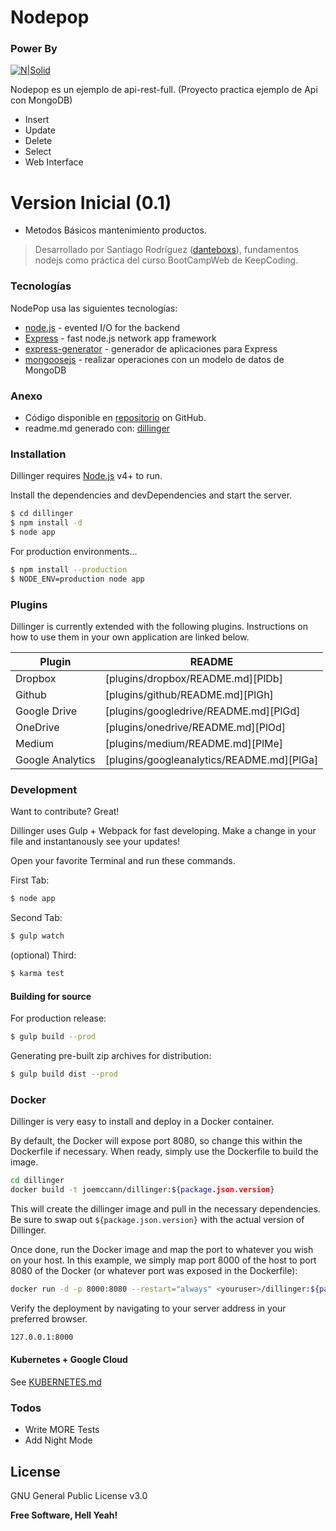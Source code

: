 # Nodepop
### Power By
[![N|Solid](https://divioag2017-live-e9fe0b8244c24280878375-8ae4759.divio-media.net/filer_public_thumbnails/filer_public/c6/bf/c6bf8cc8-22cc-44ff-a142-bb1201a27617/nodejs-logo-small.png__800x450_q90_crop_subsampling-2.png)](https://nodejs.org/es/)

Nodepop es un ejemplo de api-rest-full. (Proyecto practica ejemplo de Api con MongoDB)

  - Insert
  - Update
  - Delete
  - Select
  - Web Interface

# Version Inicial (0.1)

  - Metodos Básicos mantenimiento productos.
 
> Desarrollado por Santiago Rodríguez ([danteboxs]), fundamentos 
> nodejs como práctica del curso BootCampWeb de KeepCoding.
### Tecnologías

NodePop usa las siguientes tecnologías:

* [node.js] - evented I/O for the backend
* [Express] - fast node.js network app framework
* [express-generator] -  generador de aplicaciones para Express
* [mongoosejs] - realizar operaciones con un modelo de datos de MongoDB

### Anexo
* Código disponible en [repositorio][nodepop] on GitHub.
* readme.md generado con: [dillinger]

### Installation

Dillinger requires [Node.js](https://nodejs.org/) v4+ to run.

Install the dependencies and devDependencies and start the server.

```sh
$ cd dillinger
$ npm install -d
$ node app
```

For production environments...

```sh
$ npm install --production
$ NODE_ENV=production node app
```

### Plugins

Dillinger is currently extended with the following plugins. Instructions on how to use them in your own application are linked below.

| Plugin | README |
| ------ | ------ |
| Dropbox | [plugins/dropbox/README.md][PlDb] |
| Github | [plugins/github/README.md][PlGh] |
| Google Drive | [plugins/googledrive/README.md][PlGd] |
| OneDrive | [plugins/onedrive/README.md][PlOd] |
| Medium | [plugins/medium/README.md][PlMe] |
| Google Analytics | [plugins/googleanalytics/README.md][PlGa] |


### Development

Want to contribute? Great!

Dillinger uses Gulp + Webpack for fast developing.
Make a change in your file and instantanously see your updates!

Open your favorite Terminal and run these commands.

First Tab:
```sh
$ node app
```

Second Tab:
```sh
$ gulp watch
```

(optional) Third:
```sh
$ karma test
```
#### Building for source
For production release:
```sh
$ gulp build --prod
```
Generating pre-built zip archives for distribution:
```sh
$ gulp build dist --prod
```
### Docker
Dillinger is very easy to install and deploy in a Docker container.

By default, the Docker will expose port 8080, so change this within the Dockerfile if necessary. When ready, simply use the Dockerfile to build the image.

```sh
cd dillinger
docker build -t joemccann/dillinger:${package.json.version}
```
This will create the dillinger image and pull in the necessary dependencies. Be sure to swap out `${package.json.version}` with the actual version of Dillinger.

Once done, run the Docker image and map the port to whatever you wish on your host. In this example, we simply map port 8000 of the host to port 8080 of the Docker (or whatever port was exposed in the Dockerfile):

```sh
docker run -d -p 8000:8080 --restart="always" <youruser>/dillinger:${package.json.version}
```

Verify the deployment by navigating to your server address in your preferred browser.

```sh
127.0.0.1:8000
```

#### Kubernetes + Google Cloud

See [KUBERNETES.md](https://github.com/joemccann/dillinger/blob/master/KUBERNETES.md)


### Todos

 - Write MORE Tests
 - Add Night Mode

License
----

GNU General Public License v3.0


**Free Software, Hell Yeah!**

[//]: # (These are reference links used in the body of this note and get stripped out when the markdown processor does its job. There is no need to format nicely because it shouldn't be seen. Thanks SO - http://stackoverflow.com/questions/4823468/store-comments-in-markdown-syntax)
   [danteboxs]: <https://github.com/Danteboxs/>
   [nodepop]: <https://github.com/Danteboxs/PracticaWEBAPI>
   [dillinger]: <https://dillinger.io/>
   [express]: <http://expressjs.com>
   [node.js]: <http://nodejs.org>
   [express-generator]: <http://expressjs.com/es/starter/generator.html>
   [mongoosejs]: <http://mongoosejs.com/>